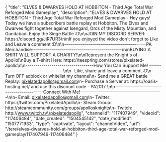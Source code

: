 {
    "title": "ELVES & DWARVES HOLD AT HOBBITON - Third Age Total War Reforged Mod Gameplay",
    "description": "ELVES & DWARVES HOLD AT HOBBITON - Third Age Total War Reforged Mod Gameplay - Hey guys! Today we have a subscribers battle replay at Hobbiton. The Elves and Dwarves fight together against Isengard, Orcs of the Misty Mountian, and Gundabad. Enjoy the Siege Battle :D\n\nJOIN MY DISCORD SERVER: https:\/\/discord.gg\/JjR7UR3\n\nIf you enjoyed the video don't forget to Like and Leave a comment :D\n\n-----------------------------------------PA Merchandise---------------------------------------------\n\nBUYING A SHIRT WILL SUPPORT A CHARITY!\n\nRepresent the Knight's of Apollo!\nBuy a T-shirt Here: https:\/\/teespring.com\/stores\/pixelated-apollo\n\n----------------------------------How You Can Support Me! -----------------------------------\n\n- Like, share and leave a comment :D\n- Turn OFF adblock or whitelist my channel\n- Send me a GREAT battle Replay: pixelatedapollo@gmail.com\n- Purchase a Server at: https:\/\/oasis-hosting.net\/ and use this discount code - PA2017 \n\n------------------------------------------Connect With Me!-----------------------------------------\n\n- Email: pixelatedapollo@gmail.com\n- Twitter: https:\/\/twitter.com\/PixelatedApollo\n- Steam Group:  http:\/\/steamcommunity.com\/groups\/apollosknights\n- Twitch: http:\/\/www.twitch.tv\/pixelatedapollo",
    "channelid": "117407949",
    "videoid": "117406484",
    "date_created": "1504545142",
    "date_modified": "1507771933",
    "type": "captivate",
    "layout": "channelVideo",
    "url": "\/tere\/elves-dwarves-hold-at-hobbiton-third-age-total-war-reforged-mod-gameplay\/117407949-117406484"
}